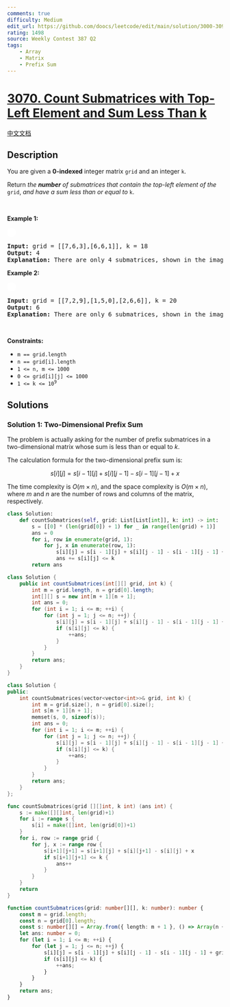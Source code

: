 ```yaml
---
comments: true
difficulty: Medium
edit_url: https://github.com/doocs/leetcode/edit/main/solution/3000-3099/3070.Count%20Submatrices%20with%20Top-Left%20Element%20and%20Sum%20Less%20Than%20k/README_EN.md
rating: 1498
source: Weekly Contest 387 Q2
tags:
    - Array
    - Matrix
    - Prefix Sum
---
```


# [3070. Count Submatrices with Top-Left Element and Sum Less Than k](https://leetcode.com/problems/count-submatrices-with-top-left-element-and-sum-less-than-k)

[中文文档](/solution/3000-3099/3070.Count%20Submatrices%20with%20Top-Left%20Element%20and%20Sum%20Less%20Than%20k/README.md)

## Description

<p>You are given a <strong>0-indexed</strong> integer matrix <code>grid</code> and an integer <code>k</code>.</p>

<p>Return <em>the <strong>number</strong> of <span data-keyword="submatrix">submatrices</span> that contain the top-left element of the</em> <code>grid</code>, <em>and have a sum less than or equal to </em><code>k</code>.</p>

<p>&nbsp;</p>
<p><strong class="example">Example 1:</strong></p>
<img alt="" src="https://fastly.jsdelivr.net/gh/doocs/leetcode@main/solution/3000-3099/3070.Count%20Submatrices%20with%20Top-Left%20Element%20and%20Sum%20Less%20Than%20k/images/example1.png" style="padding: 10px; background: #fff; border-radius: .5rem;" />
<pre>
<strong>Input:</strong> grid = [[7,6,3],[6,6,1]], k = 18
<strong>Output:</strong> 4
<strong>Explanation:</strong> There are only 4 submatrices, shown in the image above, that contain the top-left element of grid, and have a sum less than or equal to 18.</pre>

<p><strong class="example">Example 2:</strong></p>
<img alt="" src="https://fastly.jsdelivr.net/gh/doocs/leetcode@main/solution/3000-3099/3070.Count%20Submatrices%20with%20Top-Left%20Element%20and%20Sum%20Less%20Than%20k/images/example21.png" style="padding: 10px; background: #fff; border-radius: .5rem;" />
<pre>
<strong>Input:</strong> grid = [[7,2,9],[1,5,0],[2,6,6]], k = 20
<strong>Output:</strong> 6
<strong>Explanation:</strong> There are only 6 submatrices, shown in the image above, that contain the top-left element of grid, and have a sum less than or equal to 20.
</pre>

<p>&nbsp;</p>
<p><strong>Constraints:</strong></p>

<ul>
	<li><code>m == grid.length </code></li>
	<li><code>n == grid[i].length</code></li>
	<li><code>1 &lt;= n, m &lt;= 1000 </code></li>
	<li><code>0 &lt;= grid[i][j] &lt;= 1000</code></li>
	<li><code>1 &lt;= k &lt;= 10<sup>9</sup></code></li>
</ul>

## Solutions

### Solution 1: Two-Dimensional Prefix Sum

The problem is actually asking for the number of prefix submatrices in a two-dimensional matrix whose sum is less than or equal to $k$.

The calculation formula for the two-dimensional prefix sum is:

$$
s[i][j] = s[i-1][j] + s[i][j-1] - s[i-1][j-1] + x
$$

The time complexity is $O(m \times n)$, and the space complexity is $O(m \times n)$, where $m$ and $n$ are the number of rows and columns of the matrix, respectively.

<!-- tabs:start -->

```python
class Solution:
    def countSubmatrices(self, grid: List[List[int]], k: int) -> int:
        s = [[0] * (len(grid[0]) + 1) for _ in range(len(grid) + 1)]
        ans = 0
        for i, row in enumerate(grid, 1):
            for j, x in enumerate(row, 1):
                s[i][j] = s[i - 1][j] + s[i][j - 1] - s[i - 1][j - 1] + x
                ans += s[i][j] <= k
        return ans
```

```java
class Solution {
    public int countSubmatrices(int[][] grid, int k) {
        int m = grid.length, n = grid[0].length;
        int[][] s = new int[m + 1][n + 1];
        int ans = 0;
        for (int i = 1; i <= m; ++i) {
            for (int j = 1; j <= n; ++j) {
                s[i][j] = s[i - 1][j] + s[i][j - 1] - s[i - 1][j - 1] + grid[i - 1][j - 1];
                if (s[i][j] <= k) {
                    ++ans;
                }
            }
        }
        return ans;
    }
}
```

```cpp
class Solution {
public:
    int countSubmatrices(vector<vector<int>>& grid, int k) {
        int m = grid.size(), n = grid[0].size();
        int s[m + 1][n + 1];
        memset(s, 0, sizeof(s));
        int ans = 0;
        for (int i = 1; i <= m; ++i) {
            for (int j = 1; j <= n; ++j) {
                s[i][j] = s[i - 1][j] + s[i][j - 1] - s[i - 1][j - 1] + grid[i - 1][j - 1];
                if (s[i][j] <= k) {
                    ++ans;
                }
            }
        }
        return ans;
    }
};
```

```go
func countSubmatrices(grid [][]int, k int) (ans int) {
	s := make([][]int, len(grid)+1)
	for i := range s {
		s[i] = make([]int, len(grid[0])+1)
	}
	for i, row := range grid {
		for j, x := range row {
			s[i+1][j+1] = s[i+1][j] + s[i][j+1] - s[i][j] + x
			if s[i+1][j+1] <= k {
				ans++
			}
		}
	}
	return
}
```

```ts
function countSubmatrices(grid: number[][], k: number): number {
    const m = grid.length;
    const n = grid[0].length;
    const s: number[][] = Array.from({ length: m + 1 }, () => Array(n + 1).fill(0));
    let ans: number = 0;
    for (let i = 1; i <= m; ++i) {
        for (let j = 1; j <= n; ++j) {
            s[i][j] = s[i - 1][j] + s[i][j - 1] - s[i - 1][j - 1] + grid[i - 1][j - 1];
            if (s[i][j] <= k) {
                ++ans;
            }
        }
    }
    return ans;
}
```

<!-- tabs:end -->

<!-- end -->
